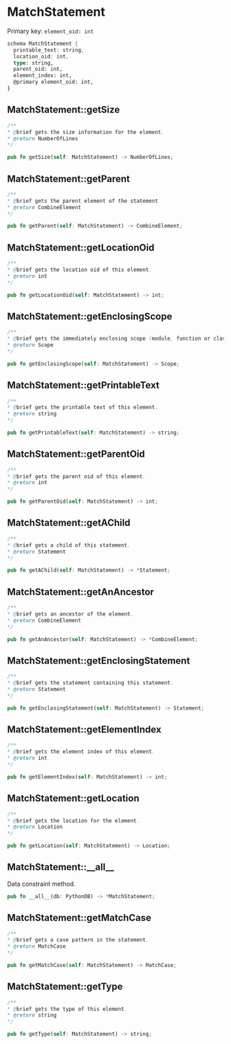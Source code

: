 # MatchStatement

Primary key: `element_oid: int`

```rust
schema MatchStatement {
  printable_text: string,
  location_oid: int,
  type: string,
  parent_oid: int,
  element_index: int,
  @primary element_oid: int,
}
```
## MatchStatement::getSize

```java
/**
* @brief gets the size information for the element.
* @return NumberOfLines
*/
```
```rust
pub fn getSize(self: MatchStatement) -> NumberOfLines;
```
## MatchStatement::getParent

```java
/**
* @brief gets the parent element of the statement
* @return CombineElement 
*/
```
```rust
pub fn getParent(self: MatchStatement) -> CombineElement;
```
## MatchStatement::getLocationOid

```java
/**
* @brief gets the location oid of this element.
* @return int
*/
```
```rust
pub fn getLocationOid(self: MatchStatement) -> int;
```
## MatchStatement::getEnclosingScope

```java
/**
* @brief gets the immediately enclosing scope (module, function or class) whose body contains this statement.
* @return Scope 
*/
```
```rust
pub fn getEnclosingScope(self: MatchStatement) -> Scope;
```
## MatchStatement::getPrintableText

```java
/**
* @brief gets the printable text of this element.
* @return string
*/
```
```rust
pub fn getPrintableText(self: MatchStatement) -> string;
```
## MatchStatement::getParentOid

```java
/**
* @brief gets the parent oid of this element.
* @return int
*/
```
```rust
pub fn getParentOid(self: MatchStatement) -> int;
```
## MatchStatement::getAChild

```java
/**
* @brief gets a child of this statement.
* @return Statement 
*/
```
```rust
pub fn getAChild(self: MatchStatement) -> *Statement;
```
## MatchStatement::getAnAncestor

```java
/**
* @brief gets an ancestor of the element.
* @return CombineElement 
*/
```
```rust
pub fn getAnAncestor(self: MatchStatement) -> *CombineElement;
```
## MatchStatement::getEnclosingStatement

```java
/**
* @brief gets the statement containing this statement.
* @return Statement 
*/
```
```rust
pub fn getEnclosingStatement(self: MatchStatement) -> Statement;
```
## MatchStatement::getElementIndex

```java
/**
* @brief gets the element index of this element.
* @return int
*/
```
```rust
pub fn getElementIndex(self: MatchStatement) -> int;
```
## MatchStatement::getLocation

```java
/**
* @brief gets the location for the element.
* @return Location
*/
```
```rust
pub fn getLocation(self: MatchStatement) -> Location;
```
## MatchStatement::\_\_all\_\_

Data constraint method.

```rust
pub fn __all__(db: PythonDB) -> *MatchStatement;
```
## MatchStatement::getMatchCase

```java
/**
* @brief gets a case pattern in the statement.
* @return MatchCase 
*/
```
```rust
pub fn getMatchCase(self: MatchStatement) -> MatchCase;
```
## MatchStatement::getType

```java
/**
* @brief gets the type of this element.
* @return string
*/
```
```rust
pub fn getType(self: MatchStatement) -> string;
```
